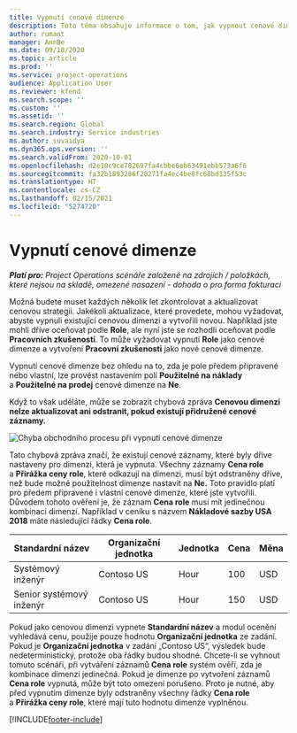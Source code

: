```yaml
---
title: Vypnutí cenové dimenze
description: Toto téma obsahuje informace o tom, jak vypnout cenové dimenze.
author: rumant
manager: AnnBe
ms.date: 09/18/2020
ms.topic: article
ms.prod: ''
ms.service: project-operations
audience: Application User
ms.reviewer: kfend
ms.search.scope: ''
ms.custom: ''
ms.assetid: ''
ms.search.region: Global
ms.search.industry: Service industries
ms.author: suvaidya
ms.dyn365.ops.version: ''
ms.search.validFrom: 2020-10-01
ms.openlocfilehash: d2e10c9ce782697fa4cbbe6eb63491ebb573a6f6
ms.sourcegitcommit: fa32b1893286f20271fa4ec4be8fc68bd135f53c
ms.translationtype: HT
ms.contentlocale: cs-CZ
ms.lasthandoff: 02/15/2021
ms.locfileid: "5274720"
---
```

# <a name="turning-off-a-pricing-dimension"></a>Vypnutí cenové dimenze

_**Platí pro:** Project Operations scénáře založené na zdrojích / položkách, které nejsou na skladě, omezené nasazení - dohoda o pro forma fakturaci_

Možná budete muset každých několik let zkontrolovat a aktualizovat cenovou strategii. Jakékoli aktualizace, které provedete, mohou vyžadovat, abyste vypnuli existující cenovou dimenzi a vytvořili novou. Například jste mohli dříve oceňovat podle **Role**, ale nyní jste se rozhodli oceňovat podle **Pracovních zkušeností**. To může vyžadovat vypnutí **Role** jako cenové dimenze a vytvoření **Pracovní zkušenosti** jako nové cenové dimenze. 

Vypnutí cenové dimenze bez ohledu na to, zda je pole předem připravené nebo vlastní, lze provést nastavením polí **Použitelné na náklady** a **Použitelné na prodej** cenové dimenze na **Ne**.

Když to však uděláte, může se zobrazit chybová zpráva **Cenovou dimenzi nelze aktualizovat ani odstranit, pokud existují přidružené cenové záznamy.**

![Chyba obchodního procesu při vypnutí cenové dimenze](media/Business-Process-Error.png)

Tato chybová zpráva značí, že existují cenové záznamy, které byly dříve nastaveny pro dimenzi, která je vypnuta. Všechny záznamy **Cena role** a **Přirážka ceny role**, které odkazují na dimenzi, musí být odstraněny dříve, než bude možné použitelnost dimenze nastavit na **Ne.** Toto pravidlo platí pro předem připravené i vlastní cenové dimenze, které jste vytvořili. Důvodem tohoto ověření je, že záznam **Cena role** musí mít jedinečnou kombinaci dimenzí. Například v ceníku s názvem **Nákladové sazby USA 2018** máte následující řádky **Cena role**. 

| Standardní název         | Organizační jednotka    |Jednotka   |Cena  |Měna  |
| -----------------------|-------------|-------|-------|----------|
| Systémový inženýr|Contoso US|Hour| 100|USD|
| Senior systémový inženýr|Contoso US|Hour| 150| USD|


Pokud jako cenovou dimenzi vypnete **Standardní název** a modul ocenění vyhledává cenu, použije pouze hodnotu **Organizační jednotka** ze zadání. Pokud je **Organizační jednotka** v zadání „Contoso US“, výsledek bude nedeterministický, protože oba řádky budou shodné. Chcete-li se vyhnout tomuto scénáři, při vytváření záznamů **Cena role** systém ověří, zda je kombinace dimenzí jedinečná. Pokud je dimenze po vytvoření záznamů **Cena role** vypnutá, může být toto omezení porušeno. Proto je nutné, aby před vypnutím dimenze byly odstraněny všechny řádky **Cena role** a **Přirážka ceny role**, které mají tuto hodnotu dimenze vyplněnou.


[!INCLUDE[footer-include](../includes/footer-banner.md)]